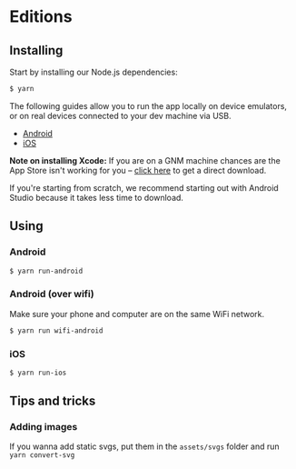 # Editions

## Installing

Start by installing our Node.js dependencies:

```bash
$ yarn
```

The following guides allow you to run the app locally on device emulators, or on real devices connected to your dev machine via USB.

-   [Android](https://facebook.github.io/react-native/docs/getting-started#installing-dependencies-1)
-   [iOS](https://facebook.github.io/react-native/docs/getting-started#installing-dependencies)

**Note on installing Xcode:** If you are on a GNM machine chances are the App Store isn't working for you – [click here](https://developer.apple.com/download/more/) to get a direct download.

If you're starting from scratch, we recommend starting out with Android Studio because it takes less time to download.

## Using

### Android

```bash
$ yarn run-android
```

### Android (over wifi)

Make sure your phone and computer are on the same WiFi network.

```bash
$ yarn run wifi-android
```

### iOS

```bash
$ yarn run-ios
```

## Tips and tricks

### Adding images

If you wanna add static svgs, put them in the `assets/svgs` folder and run `yarn convert-svg`
